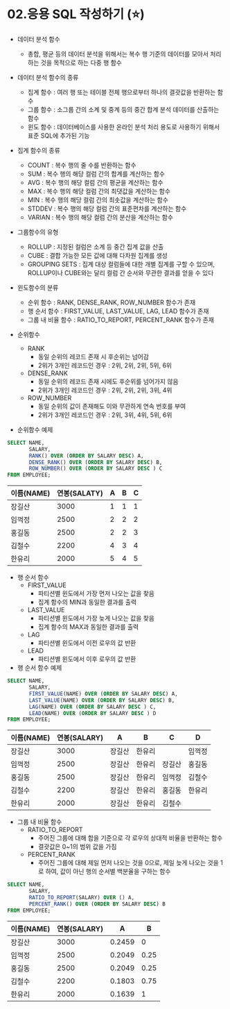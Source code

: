 # 02.응용 SQL 작성하기 (⭐)

- 데이터 분석 함수
    - 총합, 평균 등의 데이터 분석을 위해서는 복수 행 기준의 데이터를 모아서 처리하는 것을 목적으로 하는 다중 행 함수
- 데이터 분석 함수의 종류
    - 집계 함수 : 여러 행 또는 테이블 전체 행으로부터 하나의 결괏값을 반환하는 함수
    - 그룹 함수 : 소그룹 간의 소계 및 중계 등의 중간 합계 분석 데이터를 산출하는 함수
    - 윈도 함수 : 데이터베이스를 사용한 온라인 분석 처리 용도로 사용하기 위해서 표준 SQL에 추가된 기능

- 집계 함수의 종류
    - COUNT : 복수 행의 줄 수를 반환하는 함수
    - SUM : 복수 행의 해당 컬럼 간의 합계를 계산하는 함수
    - AVG : 복수 행의 해당 컬럼 간의 평균을 계산하는 함수
    - MAX : 복수 행의 해당 컬럼 간의 최댓값을 계산하는 함수
    - MIN : 복수 행의 해당 컬럼 간의 최솟값을 계산하는 함수
    - STDDEV : 복수 행의 해당 컬럼 간의 표준편차를 계산하는 함수
    - VARIAN : 복수 행의 해당 컬럼 간의 분산을 계산하는 함수

- 그룹함수의 유형
    - ROLLUP : 지정된 컬럼은 소계 등 중간 집계 값을 산출
    - CUBE : 결합 가능한 모든 값에 대해 다차원 집계를 생성
    - GROUPING SETS : 집계 대상 컬럼들에 대한 개별 집계를 구할 수 있으며, ROLLUP이나 CUBE와는 달리 컬럼 간 순서와 무관한 결과를 얻을 수 있다

- 윈도함수의 분류
    - 순위 함수 : RANK, DENSE_RANK, ROW_NUMBER 함수가 존재
    - 행 순서 함수 : FIRST_VALUE, LAST_VALUE, LAG, LEAD 함수가 존재
    - 그룹 내 비율 함수 : RATIO_TO_REPORT, PERCENT_RANK 함수가 존재

- 순위함수
    - RANK
        - 동일 순위의 레코드 존재 시 후순위는 넘어감
        - 2위가 3개인 레코드인 경우 : 2위, 2위, 2위, 5위, 6위
    - DENSE_RANK
        - 동일 순위의 레코드 존재 시에도 후순위를 넘어가지 않음
        - 2위가 3개인 레코드인 경우 : 2위, 2위, 2위, 3위, 4위
    - ROW_NUMBER
        - 동일 순위의 값이 존재해도 이와 무관하게 연속 번호를 부여
        - 2위가 3개인 레코드인 경우 : 2위, 3위, 4위, 5위, 6위
- 순위함수 예제

```sql
SELECT NAME,
       SALARY,
       RANK() OVER (ORDER BY SALARY DESC) A,
       DENSE_RANK() OVER (ORDER BY SALARY DESC) B,
       ROW_NUMBER() OVER (ORDER BY SALARY DESC ) C
FROM EMPLOYEE;
```

| 이름(NAME) | 연봉(SALATY) | A | B | C |
| --- | --- | --- | --- | --- |
| 장길산 | 3000 | 1 | 1 | 1 |
| 임꺽정 | 2500 | 2 | 2 | 2 |
| 홍길동 | 2500 | 2 | 2 | 3 |
| 김철수 | 2200 | 4 | 3 | 4 |
| 한유리 | 2000 | 5 | 4 | 5 |

- 행 순서 함수
    - FIRST_VALUE
        - 파티션별 윈도에서 가장 먼저 나오는 값을 찾음
        - 집계 함수의 MIN과 동일한 결과를 출력
    - LAST_VALUE
        - 파티션별 윈도에서 가장 늦게 나오는 값을 찾음
        - 집계 함수의 MAX과 동일한 결과를 출력
    - LAG
        - 파티션별 윈도에서 이전 로우의 값 반환
    - LEAD
        - 파티션별 윈도에서 이후 로우의 값 반환
- 행 순서 함수 예제

```sql
SELECT NAME,
       SALARY,
       FIRST_VALUE(NAME) OVER (ORDER BY SALARY DESC) A,
       LAST_VALUE(NAME) OVER (ORDER BY SALARY DESC) B,
       LAG(NAME) OVER (ORDER BY SALARY DESC ) C,
       LEAD(NAME) OVER (ORDER BY SALARY DESC ) D
FROM EMPLOYEE;
```

| 이름(NAME) | 연봉(SALARY) | A | B | C | D |
| --- | --- | --- | --- | --- | --- |
| 장길산 | 3000 | 장길산 | 한유리 |  | 임꺽정 |
| 임꺽정 | 2500 | 장길산 | 한유리 | 장길산 | 홍길동 |
| 홍길동 | 2500 | 장길산 | 한유리 | 임꺽정 | 김철수 |
| 김철수 | 2200 | 장길산 | 한유리 | 홍길동 | 한유리 |
| 한유리 | 2000 | 장길산 | 한유리 | 김철수 |  |

- 그룹 내 비율 함수
    - RATIO_TO_REPORT
        - 주어진 그룹에 대해 합을 기준으로 각 로우의 상대적 비율을 반환하는 함수
        - 결괏값은 0~1의 범위 값을 가짐
    - PERCENT_RANK
        - 주어진 그룹에 대해 제일 먼저 나오는 것을 0으로, 제일 늦게 나오는 것을 1로 하여, 값이 아닌 행의 순서별 백분율을 구하는 함수
```sql
SELECT NAME,
       SALARY,
       RATIO_TO_REPORT(SALARY) OVER () A,
       PERCENT_RANK() OVER (ORDER BY SALARY DESC) B
FROM EMPLOYEE;
```

| 이름(NAME) | 연봉(SALARY) | A | B |
| --- | --- | --- | --- |
| 장길산 | 3000 | 0.2459 | 0 |
| 임꺽정 | 2500 | 0.2049 | 0.25 |
| 홍길동 | 2500 | 0.2049 | 0.25 |
| 김철수 | 2200 | 0.1803 | 0.75 |
| 한유리 | 2000 | 0.1639 | 1 |